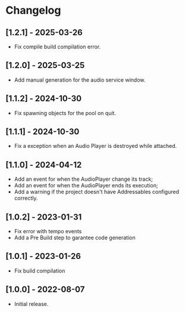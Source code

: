 ﻿# Changelog

## [1.2.1] - 2025-03-26
- Fix compile build compilation error.

## [1.2.0] - 2025-03-25
- Add manual generation for the audio service window.

## [1.1.2] - 2024-10-30
- Fix spawning objects for the pool on quit.

## [1.1.1] - 2024-10-30
- Fix a exception when an Audio Player is destroyed while attached.

## [1.1.0] - 2024-04-12
- Add an event for when the AudioPlayer change its track;
- Add an event for when the AudioPlayer ends its execution;
- Add a warning if the project doesn't have Addressables configured correctly.

## [1.0.2] - 2023-01-31
- Fix error with tempo events
- Add a Pre Build step to garantee code generation

## [1.0.1] - 2023-01-26
- Fix build compilation

## [1.0.0] - 2022-08-07
- Initial release.

